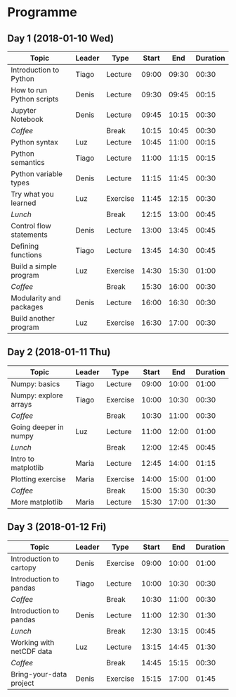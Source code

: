 # Programme
## Day 1 (2018-01-10 Wed)
| Topic                     | Leader | Type     | Start | End   | Duration |
|---------------------------|--------|----------|-------|-------|----------|
| Introduction to Python    | Tiago  | Lecture  | 09:00 | 09:30 | 00:30    |
| How to run Python scripts | Denis  | Lecture  | 09:30 | 09:45 | 00:15    |
| Jupyter Notebook          | Denis  | Lecture  | 09:45 | 10:15 | 00:30    |
| *Coffee*                  |        | Break    | 10:15 | 10:45 | 00:30    |
| Python syntax             | Luz    | Lecture  | 10:45 | 11:00 | 00:15    |
| Python semantics          | Tiago  | Lecture  | 11:00 | 11:15 | 00:15    |
| Python variable types     | Denis  | Lecture  | 11:15 | 11:45 | 00:30    |
| Try what you learned      | Luz    | Exercise | 11:45 | 12:15 | 00:30    |
| *Lunch*                   |        | Break    | 12:15 | 13:00 | 00:45    |
| Control flow statements   | Denis  | Lecture  | 13:00 | 13:45 | 00:45    |
| Defining functions        | Tiago  | Lecture  | 13:45 | 14:30 | 00:45    |
| Build a simple program    | Luz    | Exercise | 14:30 | 15:30 | 01:00    |
| *Coffee*                  |        | Break    | 15:30 | 16:00 | 00:30    |
| Modularity and packages   | Denis  | Lecture  | 16:00 | 16:30 | 00:30    |
| Build another program     | Luz    | Exercise | 16:30 | 17:00 | 00:30    |

## Day 2 (2018-01-11 Thu)
| Topic                     | Leader | Type     | Start | End   | Duration |
|---------------------------|--------|----------|-------|-------|----------|
| Numpy: basics             | Tiago  | Lecture  | 09:00 | 10:00 | 01:00    |
| Numpy: explore arrays     | Tiago  | Exercise | 10:00 | 10:30 | 00:30    |
| *Coffee*                  |        | Break    | 10:30 | 11:00 | 00:30    |
| Going deeper in numpy     | Luz    | Lecture  | 11:00 | 12:00 | 01:00    |
| *Lunch*                   |        | Break    | 12:00 | 12:45 | 00:45    |
| Intro to matplotlib       | Maria  | Lecture  | 12:45 | 14:00 | 01:15    |
| Plotting exercise         | Maria  | Exercise | 14:00 | 15:00 | 01:00    |
| *Coffee*                  |        | Break    | 15:00 | 15:30 | 00:30    |
| More matplotlib           | Maria  | Lecture  | 15:30 | 17:00 | 01:30    |

## Day 3 (2018-01-12 Fri)
| Topic                     | Leader | Type     | Start | End   | Duration |
|---------------------------|--------|----------|-------|-------|----------|
| Introduction to cartopy   | Denis  | Exercise | 09:00 | 10:00 | 01:00    |
| Introduction to pandas    | Tiago  | Lecture  | 10:00 | 10:30 | 00:30    |
| *Coffee*                  |        | Break    | 10:30 | 11:00 | 00:30    |
| Introduction to pandas    | Denis  | Lecture  | 11:00 | 12:30 | 01:30    |
| *Lunch*                   |        | Break    | 12:30 | 13:15 | 00:45    |
| Working with netCDF data  | Luz    | Lecture  | 13:15 | 14:45 | 01:30    |
| *Coffee*                  |        | Break    | 14:45 | 15:15 | 00:30    |
| Bring-your-data project   | Denis  | Exercise | 15:15 | 17:00 | 01:45    |
